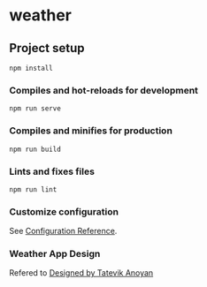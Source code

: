 # weather

## Project setup
```
npm install
```

### Compiles and hot-reloads for development
```
npm run serve
```

### Compiles and minifies for production
```
npm run build
```

### Lints and fixes files
```
npm run lint
```

### Customize configuration
See [Configuration Reference](https://cli.vuejs.org/config/).

### Weather App Design

Refered to [Designed by Tatevik Anoyan](https://dribbble.com/shots/6324635-Weather-app/attachments)
